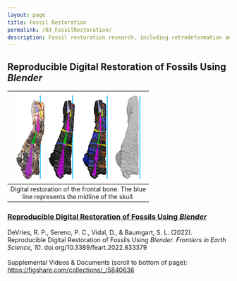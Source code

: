 ```yaml
---
layout: page
title: Fossil Restoration
permalink: /03_FossilRestoration/
description: Fossil restoration research, including retrodeformation and reconstruction.
---
```


## Reproducible Digital Restoration of Fossils Using <em>Blender</em>

| ![Fossil bone being restored](/assets/RDRoFUB-f7-small.png) |
| :--: |
| Digital restoration of the frontal bone. The blue <br> line represents the  midline of the skull. |

### [Reproducible Digital Restoration of Fossils Using <em>Blender</em>](https://doi.org/10.3389/feart.2022.833379) 
DeVries, R. P., Sereno, P. C., Vidal, D., & Baumgart, S. L. (2022). Reproducible Digital Restoration of Fossils Using <em>Blender</em>. <em>Frontiers in Earth Science, 10</em>. doi.org/10.3389/feart.2022.833379 <br> <br>
Supplemental Videos & Documents (scroll to bottom of page): <https://figshare.com/collections/_/5840636>
